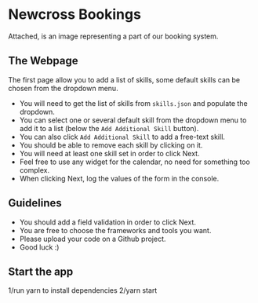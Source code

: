 Newcross Bookings
=======

Attached, is an image representing a part of our booking system.


The Webpage
---
The first page allow you to add a list of skills,
some default skills can be chosen from the dropdown menu.
  
- You will need to get the list of skills from `skills.json` and populate the dropdown.
- You can select one or several default skill from the dropdown menu to add it to a list (below the `Add Additional Skill` button).
- You can also click `Add Additional Skill` to add a free-text skill.
- You should be able to remove each skill by clicking on it.
- You will need at least one skill set in order to click Next.
- Feel free to use any widget for the calendar, no need for something too complex.
- When clicking Next, log the values of the form in the console.

Guidelines
------
- You should add a field validation in order to click Next.
- You are free to choose the frameworks and tools you want.
- Please upload your code on a Github project.
- Good luck :)

Start the app
------
1/run yarn to install dependencies
2/yarn start
